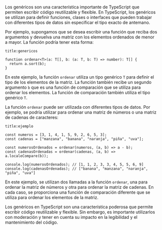 Los genéricos son una característica importante de TypeScript que permiten escribir código reutilizable y flexible. En TypeScript, los genéricos se utilizan para definir funciones, clases o interfaces que pueden trabajar con diferentes tipos de datos sin especificar el tipo exacto de antemano.

Por ejemplo, supongamos que se desea escribir una función que reciba dos argumentos y devuelva una matriz con los elementos ordenados de menor a mayor. La función podría tener esta forma:

```ad-note
title:genericos
```
```
function ordenar<T>(a: T[], b: (a: T, b: T) => number): T[] {
  return a.sort(b);
}
```

En este ejemplo, la función `ordenar` utiliza un tipo genérico `T` para definir el tipo de los elementos de la matriz. La función también recibe un segundo argumento `b` que es una función de comparación que se utiliza para ordenar los elementos. La función de comparación también utiliza el tipo genérico `T`.

La función `ordenar` puede ser utilizada con diferentes tipos de datos. Por ejemplo, se podría utilizar para ordenar una matriz de números o una matriz de cadenas de caracteres:

```ad-example
title:ejemplo
```
```
const numeros = [3, 1, 4, 1, 5, 9, 2, 6, 5, 3];
const cadenas = ["manzana", "banana", "naranja", "piña", "uva"];

const numerosOrdenados = ordenar(numeros, (a, b) => a - b);
const cadenasOrdenadas = ordenar(cadenas, (a, b) => a.localeCompare(b));

console.log(numerosOrdenados); // [1, 1, 2, 3, 3, 4, 5, 5, 6, 9]
console.log(cadenasOrdenadas); // ["banana", "manzana", "naranja", "piña", "uva"]
```

En este ejemplo, se utilizan dos llamadas a la función `ordenar`, una para ordenar la matriz de números y otra para ordenar la matriz de cadenas. En cada caso, se proporciona una función de comparación diferente que se utiliza para ordenar los elementos de la matriz.

Los genéricos en TypeScript son una característica poderosa que permite escribir código reutilizable y flexible. Sin embargo, es importante utilizarlos con moderación y tener en cuenta su impacto en la legibilidad y el mantenimiento del código.
